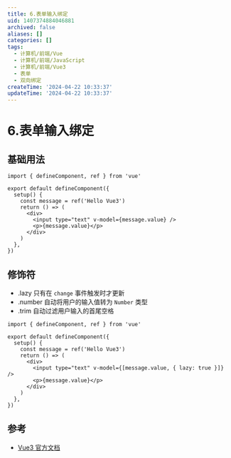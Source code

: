 ```yaml
---
title: 6.表单输入绑定
uid: 1407374884046881
archived: false
aliases: []
categories: []
tags:
  - 计算机/前端/Vue
  - 计算机/前端/JavaScript
  - 计算机/前端/Vue3
  - 表单
  - 双向绑定
createTime: '2024-04-22 10:33:37'
updateTime: '2024-04-22 10:33:37'
---
```


# 6.表单输入绑定

## 基础用法

```tsx
import { defineComponent, ref } from 'vue'

export default defineComponent({
  setup() {
    const message = ref('Hello Vue3')
    return () => (
      <div>
        <input type="text" v-model={message.value} />
        <p>{message.value}</p>
      </div>
    )
  },
})
```

## 修饰符

- .lazy 只有在 `change` 事件触发时才更新
- .number 自动将用户的输入值转为 `Number` 类型
- .trim 自动过滤用户输入的首尾空格

```tsx
import { defineComponent, ref } from 'vue'

export default defineComponent({
  setup() {
    const message = ref('Hello Vue3')
    return () => (
      <div>
        <input type="text" v-model={[message.value, { lazy: true }]} />
        <p>{message.value}</p>
      </div>
    )
  },
})
```

## 参考

- [Vue3 官方文档](https://v3.cn.vuejs.org/guide/forms.html)
